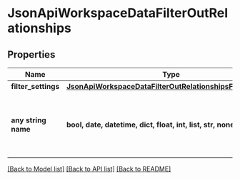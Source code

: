 # JsonApiWorkspaceDataFilterOutRelationships


## Properties
Name | Type | Description | Notes
------------ | ------------- | ------------- | -------------
**filter_settings** | [**JsonApiWorkspaceDataFilterOutRelationshipsFilterSettings**](JsonApiWorkspaceDataFilterOutRelationshipsFilterSettings.md) |  | [optional] 
**any string name** | **bool, date, datetime, dict, float, int, list, str, none_type** | any string name can be used but the value must be the correct type | [optional]

[[Back to Model list]](../README.md#documentation-for-models) [[Back to API list]](../README.md#documentation-for-api-endpoints) [[Back to README]](../README.md)


